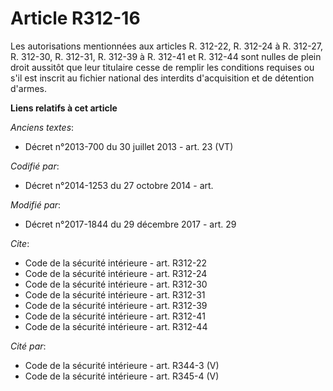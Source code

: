 # Article R312-16

Les autorisations mentionnées aux articles R. 312-22, R. 312-24 à R. 312-27, R. 312-30, R. 312-31, R. 312-39 à R. 312-41 et
R. 312-44 sont nulles de plein droit aussitôt que leur titulaire cesse de remplir les conditions requises ou s'il est inscrit
au fichier national des interdits d'acquisition et de détention d'armes.

**Liens relatifs à cet article**

_Anciens textes_:

  - Décret n°2013-700 du 30 juillet 2013 - art. 23 (VT)

_Codifié par_:

  - Décret n°2014-1253 du 27 octobre 2014 - art.

_Modifié par_:

  - Décret n°2017-1844 du 29 décembre 2017 - art. 29

_Cite_:

  - Code de la sécurité intérieure - art. R312-22
  - Code de la sécurité intérieure - art. R312-24
  - Code de la sécurité intérieure - art. R312-30
  - Code de la sécurité intérieure - art. R312-31
  - Code de la sécurité intérieure - art. R312-39
  - Code de la sécurité intérieure - art. R312-41
  - Code de la sécurité intérieure - art. R312-44

_Cité par_:

  - Code de la sécurité intérieure - art. R344-3 (V)
  - Code de la sécurité intérieure - art. R345-4 (V)
